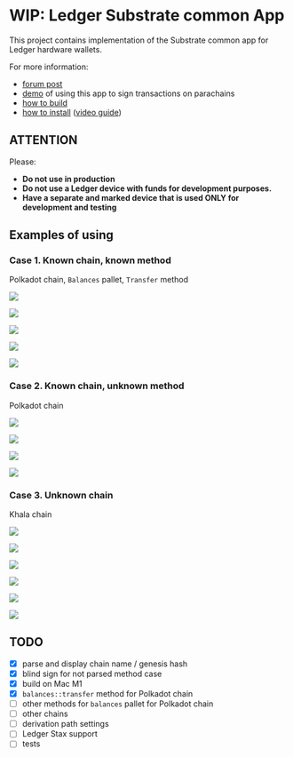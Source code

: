 # WIP: Ledger Substrate common App

This project contains implementation of the Substrate common app for Ledger hardware wallets.

For more information: 
- [forum post](https://forum.polkadot.network/t/unified-ledger-app-for-substrate-based-parachains/2027)
- [demo](https://github.com/eq-lab/ledger-substrate-app-demo) of using this app to sign transactions on parachains
- [how to build](docs/build.md)
- [how to install](docs/install.md) ([video guide](https://www.youtube.com/watch?v=TDInqy_1J68))

## ATTENTION

Please:
- **Do not use in production**
- **Do not use a Ledger device with funds for development purposes.**
- **Have a separate and marked device that is used ONLY for development and testing**

## Examples of using
### Case 1. Known chain, known method
Polkadot chain, `Balances` pallet, `Transfer` method

![](imgs/1_case_1.jpg)

![](imgs/1_case_2.jpg)

![](imgs/1_case_3.jpg)

![](imgs/1_case_4.jpg)

![](imgs/1_case_5.jpg)

### Case 2. Known chain, unknown method
Polkadot chain

![](imgs/2_case_1.jpg)

![](imgs/2_case_2.jpg)

![](imgs/2_case_3.jpg)

![](imgs/2_case_4.jpg)

### Case 3. Unknown chain
Khala chain

![](imgs/3_case_1.jpg)

![](imgs/3_case_2.jpg)

![](imgs/3_case_3.jpg)

![](imgs/3_case_4.jpg)

![](imgs/3_case_5.jpg)

![](imgs/3_case_6.jpg)

## TODO
- [x] parse and display chain name / genesis hash
- [x] blind sign for not parsed method case
- [x] build on Mac M1
- [x] `balances::transfer` method for Polkadot chain
- [ ] other methods for `balances` pallet for Polkadot chain
- [ ] other chains
- [ ] derivation path settings
- [ ] Ledger Stax support
- [ ] tests
